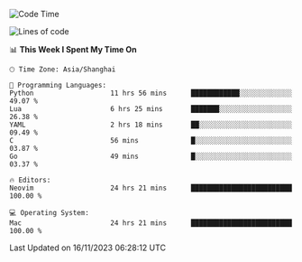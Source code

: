 <!--START_SECTION:waka-->
![Code Time](http://img.shields.io/badge/Code%20Time-1%2C682%20hrs%2011%20mins-blue)

![Lines of code](https://img.shields.io/badge/From%20Hello%20World%20I%27ve%20Written-290.6%20thousand%20lines%20of%20code-blue)

📊 **This Week I Spent My Time On** 

```text
🕑︎ Time Zone: Asia/Shanghai

💬 Programming Languages: 
Python                   11 hrs 56 mins      ████████████░░░░░░░░░░░░░   49.07 % 
Lua                      6 hrs 25 mins       ███████░░░░░░░░░░░░░░░░░░   26.38 % 
YAML                     2 hrs 18 mins       ██░░░░░░░░░░░░░░░░░░░░░░░   09.49 % 
C                        56 mins             █░░░░░░░░░░░░░░░░░░░░░░░░   03.87 % 
Go                       49 mins             █░░░░░░░░░░░░░░░░░░░░░░░░   03.37 % 

🔥 Editors: 
Neovim                   24 hrs 21 mins      █████████████████████████   100.00 % 

💻 Operating System: 
Mac                      24 hrs 21 mins      █████████████████████████   100.00 % 
```


 Last Updated on 16/11/2023 06:28:12 UTC
<!--END_SECTION:waka-->
